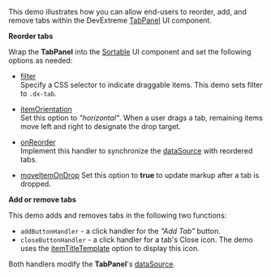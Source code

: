 This demo illustrates how you can allow end-users to reorder, add, and remove tabs within the DevExtreme [TabPanel](/Documentation/ApiReference/UI_Widgets/dxTabPanel/) UI component.     

**Reorder tabs**       

Wrap the **TabPanel** into the [Sortable](/Documentation/ApiReference/UI_Widgets/dxSortable/) UI component and set the following options as needed:

- [filter](/Documentation/ApiReference/UI_Widgets/dxSortable/Configuration/#filter)         
Specify a CSS selector to indicate draggable items. This demo sets filter to `.dx-tab`.

- [itemOrientation](/Documentation/ApiReference/UI_Widgets/dxSortable/Configuration/#itemOrientation)           
Set this option to *"horizontal"*. When a user drags a tab, remaining items move left and right to designate the drop target.

- [onReorder](/Documentation/ApiReference/UI_Widgets/dxSortable/Configuration/#onReorder)       
Implement this handler to synchronize the [dataSource](/Documentation/ApiReference/UI_Widgets/dxTabPanel/Configuration/#dataSource) with reordered tabs.

- [moveItemOnDrop](/Documentation/ApiReference/UI_Widgets/dxSortable/Configuration/#moveItemOnDrop)
Set this option to **true** to update markup after a tab is dropped.

**Add or remove tabs**      

This demo adds and removes tabs in the following two functions:

- `addButtonHandler` - a click handler for the *"Add Tab"* button.
- `closeButtonHandler` - a click handler for a tab's Close icon. The demo uses the [itemTitleTemplate](/Documentation/ApiReference/UI_Widgets/dxTabPanel/Configuration/#itemTitleTemplate) option to display this icon.

Both handlers modify the **TabPanel**'s [dataSource](/Documentation/ApiReference/UI_Widgets/dxTabPanel/Configuration/#dataSource).